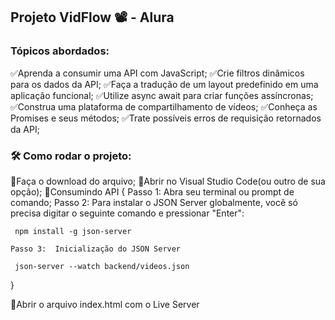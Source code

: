 
## Projeto VidFlow 📽️ - Alura

### Tópicos abordados:

✅Aprenda a consumir uma API com JavaScript;
✅Crie filtros dinâmicos para os dados da API;
✅Faça a tradução de um layout predefinido em uma aplicação funcional;
✅Utilize async await para criar funções assíncronas;
✅Construa uma plataforma de compartilhamento de vídeos;
✅Conheça as Promises e seus métodos;
✅Trate possíveis erros de requisição retornados da API;

### 🛠️ Como rodar o projeto:

🚩Faça o download do arquivo;
🚩Abrir no Visual Studio Code(ou outro de sua opção);
🚩Consumindo API {
    Passo 1: Abra seu terminal ou prompt de comando;
    Passo 2: Para instalar o JSON Server globalmente, você só precisa digitar o seguinte comando e pressionar "Enter":
    
     npm install -g json-server

    Passo 3:  Inicialização do JSON Server

     json-server --watch backend/videos.json

}

🚩Abrir o arquivo index.html com o Live Server



